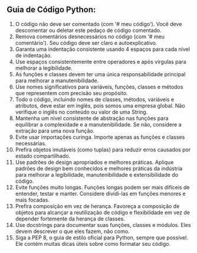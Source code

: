 ## Guia de Código Python:

1. O código não deve ser comentado (com '# meu código'). Você deve descomentar ou deletar este pedaço de código comentado.
2. Remova comentários desnecessários no código (com '# meu comentário'). Seu código deve ser claro e autoexplicativo.
3. Garanta uma indentação consistente usando 4 espaços para cada nível de indentação.
4. Use espaços consistentemente entre operadores e após vírgulas para melhorar a legibilidade.
5. As funções e classes devem ter uma única responsabilidade principal para melhorar a manutenibilidade.
6. Use nomes significativos para variáveis, funções, classes e métodos que representem com precisão seu propósito.
7. Todo o código, incluindo nomes de classes, métodos, variáveis e atributos, deve estar em inglês, pois somos uma empresa global. Não verifique o inglês no conteúdo ou valor de uma String.
8. Mantenha um nível consistente de abstração nas funções para equilibrar a complexidade e a manutenibilidade. Se não, considere a extração para uma nova função.
9. Evite usar importações curinga. Importe apenas as funções e classes necessárias.
10. Prefira objetos imutáveis (como tuplas) para reduzir erros causados por estado compartilhado.
11. Use padrões de design apropriados e melhores práticas. Aplique padrões de design bem conhecidos e melhores práticas da indústria para melhorar a legibilidade, manutenibilidade e extensibilidade do código.
12. Evite funções muito longas. Funções longas podem ser mais difíceis de entender, testar e manter. Considere dividi-las em funções menores e mais focadas.
13. Prefira composição em vez de herança. Favoreça a composição de objetos para alcançar a reutilização de código e flexibilidade em vez de depender fortemente da herança de classes.
14. Use docstrings para documentar suas funções, classes e módulos. Eles devem descrever o que eles fazem, não como.
15. Siga a PEP 8, o guia de estilo oficial para Python, sempre que possível. Ele contém muitas dicas úteis sobre como formatar seu código.
